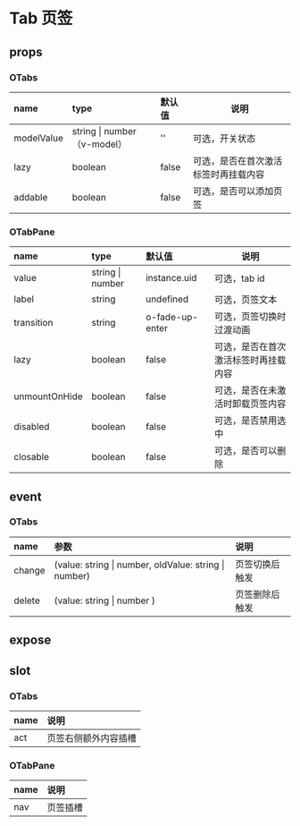 # Tab 页签

## props

### OTabs

| name       | type                        | 默认值 | 说明                                 |
| :--------- | :-------------------------- | :----- | ------------------------------------ |
| modelValue | string \| number（v-model） | ''     | 可选，开关状态                       |
| lazy       | boolean                     | false  | 可选，是否在首次激活标签时再挂载内容 |
| addable    | boolean                     | false  | 可选，是否可以添加页签               |

### OTabPane

| name          | type             | 默认值          | 说明                                 |
| :------------ | :--------------- | :-------------- | ------------------------------------ |
| value         | string \| number | instance.uid    | 可选，tab id                         |
| label         | string           | undefined       | 可选，页签文本                       |
| transition    | string           | o-fade-up-enter | 可选，页签切换时过渡动画             |
| lazy          | boolean          | false           | 可选，是否在首次激活标签时再挂载内容 |
| unmountOnHide | boolean          | false           | 可选，是否在未激活时卸载页签内容     |
| disabled      | boolean          | false           | 可选，是否禁用选中                   |
| closable      | boolean          | false           | 可选，是否可以删除                   |

## event

### OTabs

| name   | 参数                                                  | 说明           |
| :----- | :---------------------------------------------------- | :------------- |
| change | (value: string \| number, oldValue: string \| number) | 页签切换后触发 |
| delete | (value: string \| number )                            | 页签删除后触发 |

## expose

## slot

### OTabs

| name | 说明                 |
| :--- | :------------------- |
| act  | 页签右侧额外内容插槽 |

### OTabPane

| name | 说明     |
| :--- | :------- |
| nav  | 页签插槽 |
